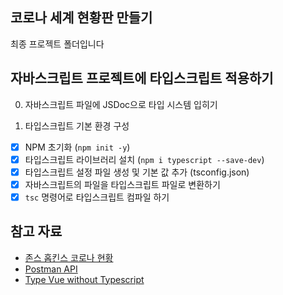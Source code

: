 ## 코로나 세계 현황판 만들기

최종 프로젝트 폴더입니다

## 자바스크립트 프로젝트에 타입스크립트 적용하기

0. 자바스크립트 파일에 JSDoc으로 타입 시스템 입히기

1. 타입스크립트 기본 환경 구성

- [x] NPM 초기화 (`npm init -y`)
- [x] 타입스크립트 라이브러리 설치 (`npm i typescript --save-dev`)
- [x] 타입스크립트 설정 파일 생성 및 기본 값 추가 (tsconfig.json)
- [x] 자바스크립트의 파일을 타입스크립트 파일로 변환하기
- [x] `tsc` 명령어로 타입스크립트 컴파일 하기

## 참고 자료

- [존스 홉킨스 코로나 현황](https://www.arcgis.com/apps/opsdashboard/index.html#/bda7594740fd40299423467b48e9ecf6)
- [Postman API](https://documenter.getpostman.com/view/10808728/SzS8rjbc?version=latest#27454960-ea1c-4b91-a0b6-0468bb4e6712)
- [Type Vue without Typescript](https://blog.usejournal.com/type-vue-without-typescript-b2b49210f0b)
